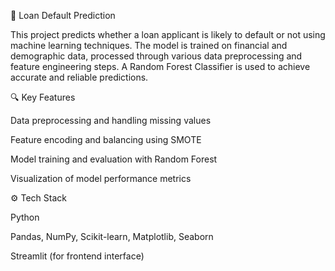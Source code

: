 🏦 Loan Default Prediction

This project predicts whether a loan applicant is likely to default or not using machine learning techniques. The model is trained on financial and demographic data, processed through various data preprocessing and feature engineering steps. A Random Forest Classifier is used to achieve accurate and reliable predictions.

🔍 Key Features

Data preprocessing and handling missing values

Feature encoding and balancing using SMOTE

Model training and evaluation with Random Forest

Visualization of model performance metrics

⚙️ Tech Stack

Python

Pandas, NumPy, Scikit-learn, Matplotlib, Seaborn

Streamlit (for frontend interface)
